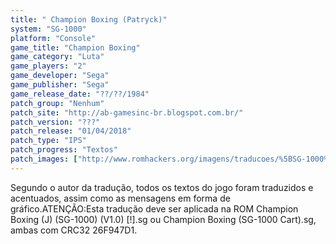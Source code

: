```yaml
---
title: " Champion Boxing (Patryck)"
system: "SG-1000"
platform: "Console"
game_title: "Champion Boxing"
game_category: "Luta"
game_players: "2"
game_developer: "Sega"
game_publisher: "Sega"
game_release_date: "??/??/1984"
patch_group: "Nenhum"
patch_site: "http://ab-gamesinc-br.blogspot.com.br/"
patch_version: "???"
patch_release: "01/04/2018"
patch_type: "IPS"
patch_progress: "Textos"
patch_images: ["http://www.romhackers.org/imagens/traducoes/%5BSG-1000%5D%20Champion%20Boxing%20-%20Patryck%20-%201.png","http://www.romhackers.org/imagens/traducoes/%5BSG-1000%5D%20Champion%20Boxing%20-%20Patryck%20-%202.png","http://www.romhackers.org/imagens/traducoes/%5BSG-1000%5D%20Champion%20Boxing%20-%20Patryck%20-%203.png"]
---
```

Segundo o autor da tradução, todos os textos do jogo foram traduzidos e acentuados, assim como as mensagens em forma de gráfico.ATENÇÃO:Esta tradução deve ser aplicada na ROM Champion Boxing (J) (SG-1000) (V1.0) [!].sg ou Champion Boxing (SG-1000 Cart).sg, ambas com CRC32 26F947D1.